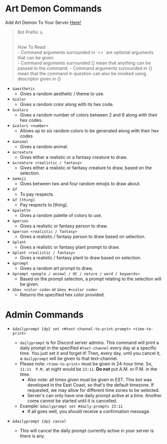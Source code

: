 # Art Demon Commands

Add Art Demon To Your Server [Here!](https://discord.com/api/oauth2/authorize?client_id=740666177554219067&permissions=8&scope=bot)

> Bot Prefix: `&`
> 
> <br> 
> How To Read: <br>
> - Command arguments surrounded in `<>` are optional arguments that can be given. <br>
> - Command arguments surrounded [] mean that anything can be passed to the command.
> - Command arguments surrounded in {} mean that the command in question can also be invoked using descriptor given in {}
 
- `&aesthetic`
	- Gives a random aesthetic / theme to use.
- `&color`
	- Gives a random color along with its hex code.
- `&colors`
	- Gives a random number of colors between 2 and 6 along with their hex codes.
- `&colors <number>`
	- Allows up to six random colors to be generated along with their hex codes
- `&animal`
	- Gives a random animal.
- `&creature`
	- Gives either a realistic or a fantasy creature to draw.
- `&creature <realistic / fantasy>`
	- Gives either a realistic or fantasy creature to draw, based on the selection.
- `&emoji`
	- Gives between two and four random emojis to draw about.
- `&f`
	- To pay respects.
- `&f [thing]`
	- Pay respects to [thing].
- `&palette`
	- Gives a random palette of colors to use.
- `&person`
	- Gives a realistic or fantasy person to draw.
- `&person <realistic / fantasy>`
	- Gives a realistic / fantasy person to draw based on selection.
- `&plant`
	- Gives a realistic or fantasy plant prompt to draw.
- `&plant <realistic / fantasy>`
	- Gives a realistic / fantasy plant to draw based on selection.
- `&prompt`
	- Gives a random art prompt to draw,
- `&prompt <people / animal / OC / nature / word / keywords>`
	- Based on the prompt selection, a prompt relating to the selection will be given.
- `&hex <color code>` or `&hex #<color code>`
	- Returns the specified hex color provided.

# Admin Commands

- `&dailyprompt {dp} set <#text-channel-to-print-prompt> <time-to-print>`
	- `dailyprompt` is for Discord server admins. This command will print a daily prompt in the specified `#text-channel` every day at a specific time. You just set it and forget it! Then, every day, until you cancel it, a `dailyprompt` will be given to that text-channel.
	- Please note: `<time-to-print>` must be given in 24-hour time. So, `11:11	P.M.` at night would be `23:11`. **Do not** put A.M. or P.M. in the time.
		- Also note: all times given must be given in EST. This bot was developed in the East Coast, so that's the default timezone. If requested, we may allow for different time zones to be selected. 
		- Server's can only have one daily prompt active at a time. Another come cannot be started until it is cancelled.
	- Example: `&dailyprompt set #daily-prompts 23:11`
		- If all goes well, you should receive a confirmation message. 

- `&dailyprompt {dp} cancel`
	- This will cancel the daily prompt currently active in your server is there is any. 
